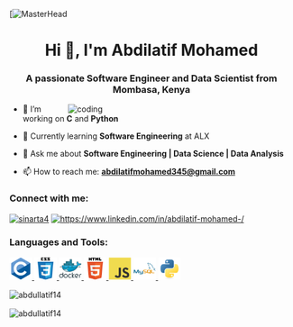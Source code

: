 [![MasterHead](https://developers.giphy.com/branch/master/static/why_4-dbf60f160acb0c6f22c6260bd3a8c6b5.gif)

<h1 align="center">Hi 👋, I'm Abdilatif Mohamed</h1>
<h3 align="center">A passionate Software Engineer and Data Scientist from Mombasa, Kenya</h3>

<img align="right" alt="coding" width="400" src="https://www.aagnia.com/wp-content/uploads/2021/12/39998-web-development.gif">

- 🔭 I’m  working on **C** and **Python**

- 🌱 Currently learning **Software Engineering** at ALX

- 💬 Ask me about **Software Engineering | Data Science | Data Analysis**

- 📫 How to reach me: **abdilatifmohamed345@gmail.com**

<h3 align="left">Connect with me:</h3>
<p align="left">
<a href="https://twitter.com/sinarta4" target="blank"><img align="center" src="https://raw.githubusercontent.com/rahuldkjain/github-profile-readme-generator/master/src/images/icons/Social/twitter.svg" alt="sinarta4" height="30" width="40" /></a>
<a href="https://linkedin.com/in/https://www.linkedin.com/in/abdilatif-mohamed-/" target="blank"><img align="center" src="https://raw.githubusercontent.com/rahuldkjain/github-profile-readme-generator/master/src/images/icons/Social/linked-in-alt.svg" alt="https://www.linkedin.com/in/abdilatif-mohamed-/" height="30" width="40" /></a>
</p>

<h3 align="left">Languages and Tools:</h3>
<p align="left"> <a href="https://www.cprogramming.com/" target="_blank" rel="noreferrer"> <img src="https://raw.githubusercontent.com/devicons/devicon/master/icons/c/c-original.svg" alt="c" width="40" height="40"/> </a> <a href="https://www.w3schools.com/css/" target="_blank" rel="noreferrer"> <img src="https://raw.githubusercontent.com/devicons/devicon/master/icons/css3/css3-original-wordmark.svg" alt="css3" width="40" height="40"/> </a> <a href="https://www.docker.com/" target="_blank" rel="noreferrer"> <img src="https://raw.githubusercontent.com/devicons/devicon/master/icons/docker/docker-original-wordmark.svg" alt="docker" width="40" height="40"/> </a> <a href="https://www.w3.org/html/" target="_blank" rel="noreferrer"> <img src="https://raw.githubusercontent.com/devicons/devicon/master/icons/html5/html5-original-wordmark.svg" alt="html5" width="40" height="40"/> </a> <a href="https://developer.mozilla.org/en-US/docs/Web/JavaScript" target="_blank" rel="noreferrer"> <img src="https://raw.githubusercontent.com/devicons/devicon/master/icons/javascript/javascript-original.svg" alt="javascript" width="40" height="40"/> </a> <a href="https://www.mysql.com/" target="_blank" rel="noreferrer"> <img src="https://raw.githubusercontent.com/devicons/devicon/master/icons/mysql/mysql-original-wordmark.svg" alt="mysql" width="40" height="40"/> </a> <a href="https://www.python.org" target="_blank" rel="noreferrer"> <img src="https://raw.githubusercontent.com/devicons/devicon/master/icons/python/python-original.svg" alt="python" width="40" height="40"/> </a> </p>

<p><img align="center" src="https://github-readme-stats.vercel.app/api/top-langs?username=abdullatif14&show_icons=true&locale=en&layout=compact" alt="abdullatif14" /></p>

<p><img align="center" src="https://github-readme-streak-stats.herokuapp.com/?user=abdullatif14&" alt="abdullatif14" /></p>

